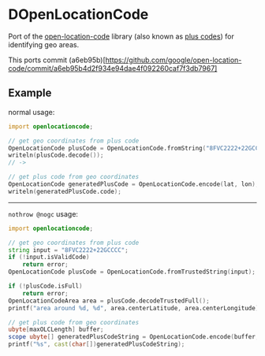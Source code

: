 # DOpenLocationCode

Port of the [open-location-code](https://github.com/google/open-location-code) library (also known as [plus codes](https://plus.codes)) for identifying geo areas.

This ports commit (a6eb95b)[https://github.com/google/open-location-code/commit/a6eb95b4d2f934e94dae4f092260caf7f3db7967]

## Example

normal usage:

```d
import openlocationcode;

// get geo coordinates from plus code
OpenLocationCode plusCode = OpenLocationCode.fromString("8FVC2222+22GCCCC");
writeln(plusCode.decode());
// -> 

// get plus code from geo coordinates
OpenLocationCode generatedPlusCode = OpenLocationCode.encode(lat, lon);
writeln(generatedPlusCode.code);
```

---

`nothrow @nogc` usage:

```d
import openlocationcode;

// get geo coordinates from plus code
string input = "8FVC2222+22GCCCC";
if (!input.isValidCode)
	return error;
OpenLocationCode plusCode = OpenLocationCode.fromTrustedString(input);

if (!plusCode.isFull)
	return error;
OpenLocationCodeArea area = plusCode.decodeTrustedFull();
printf("area around %d, %d", area.centerLatitude, area.centerLongitude);

// get plus code from geo coordinates
ubyte[maxOLCLength] buffer;
scope ubyte[] generatedPlusCodeString = OpenLocationCode.encode(buffer, lat, lon);
printf("%s", cast(char[])generatedPlusCodeString);

```